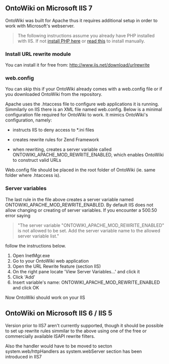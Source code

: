 ## OntoWiki on Microsoft IIS 7

OntoWiki was built for Apache thus it requires additional setup in order to work with Microsoft's webserver. 

> The following instructions assume you already have PHP installed with IIS. If not [install PHP here](http://php.iis.net/) or [read this](http://learn.iis.net/page.aspx/246/using-fastcgi-to-host-php-applications-on-iis/) to install manually.

### Install URL rewrite module

You can install it for free from: http://www.iis.net/download/urlrewrite

### web.config

You can skip this if your OntoWiki already comes with a web.config file or if you downloaded OntoWiki from the repository.

Apache uses the .htaccess file to configure web applications it is running. Simmilarly on IIS there is an XML file named web.config. Below is a minimal configuration file required for OntoWiki to work. It mimics OntoWiki's configuration, namely:

* instructs IIS to deny access to *.ini files
* creates rewrite rules for Zend Framework
* when rewriting, creates a server variable called ONTOWIKI_APACHE_MOD_REWRITE_ENABLED, which enables OntoWiki to construct valid URLs

    <?xml version="1.0" encoding="UTF-8"?>
    <configuration>
    <system.webServer>
		<handlers>
			<add name="deny ini" verb="*" path="*.ini" type="System.Web.HttpForbiddenHandler" />
		</handlers>
        <rewrite>
            <rules>
                <rule name="Don't rewrite physical files" stopProcessing="true">
                    <match url="((extensions|libraries).*|\.(js|ico|gif|jpg|png|css|php|swf|json))$" />
                    <conditions logicalGrouping="MatchAny">
                        <add input="{REQUEST_FILENAME}" matchType="IsFile" pattern="" ignoreCase="false" />
                        <add input="{REQUEST_FILENAME}" matchType="IsDirectory" pattern="" ignoreCase="false" />
                    </conditions>
                    <action type="None" />
                </rule>
				<rule name="Redirect favicon" stopProcessing="true">
					<match url="^favicon\.(.*)$" />
					<action type="Redirect" url="application/favicon.{R:1}" />
				</rule>
                <rule name="Rewrite" stopProcessing="true">
                    <match url="^.*$" />
					<serverVariables>
						<set name="ONTOWIKI_APACHE_MOD_REWRITE_ENABLED" value="true" />
					</serverVariables>
                    <action type="Rewrite" url="index.php" />
                </rule>
            </rules>
        </rewrite>
    </system.webServer>
    </configuration>

Web.config file should be placed in the root folder of OntoWiki (ie. same folder where .htaccess is).

### Server variables

The last rule in the file above creates a server variable named ONTOWIKI_APACHE_MOD_REWRITE_ENABLED. By default IIS does not allow changing or creating of server variables. If you encounter a 500.50 error saying 

> "The server variable "ONTOWIKI_APACHE_MOD_REWRITE_ENABLED" is not allowed to be set. Add the server variable name to the allowed server variable list."

follow the instructions below.

1. Open InetMgr.exe
2. Go to your OntoWiki web application
3. Open the URL Rewrite feature (section IIS)
4. On the right pane locate 'View Server Variables...' and click it
5. Click 'Add'
6. Insert variable's name: ONTOWIKI_APACHE_MOD_REWRITE_ENABLED and click OK

Now OntoWiki should work on your IIS

## OntoWiki on Microsoft IIS 6 / IIS 5

Version prior to IIS7 aren't currently supported, though it should be possible to set up rewrite rules simmilar to the above using one of the free or commercially available ISAPI rewrite filters.

Also the handler would have to be moved to secton system.web/httpHandlers as system.webServer section has been introduced in IIS7